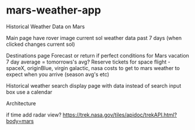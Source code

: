 # mars-weather-app
 Historical Weather Data on Mars

Main page
  have rover image
  current sol weather data
  past 7 days (when clicked changes current sol)

Destinations page
    Forecast or return if perfect conditions for Mars vacation
        7 day average = tomorrows's avg?
    Reserve tickets for space flight - spaceX, originBlue, virgin galactic, nasa costs to get to mars
    weather to expect when you arrive (season avg's etc)

Historical weather search
  display page with data
  instead of search input box use a calendar



Architecture

if time add radar view?
  https://trek.nasa.gov/tiles/apidoc/trekAPI.html?body=mars
